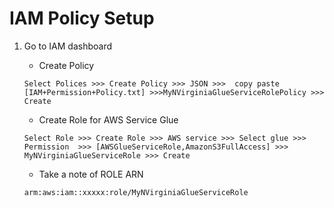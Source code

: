 
# IAM Policy Setup 

1. Go to IAM dashboard
   
     -  Create Policy 
     
     ```
     Select Polices >>> Create Policy >>> JSON >>>  copy paste [IAM+Permission+Policy.txt] >>>MyNVirginiaGlueServiceRolePolicy >>> Create
     ```
   
     -  Create Role for AWS Service Glue 
     ```
     Select Role >>> Create Role >>> AWS service >>> Select glue >>> Permission  >>> [AWSGlueServiceRole,AmazonS3FullAccess] >>> MyNVirginiaGlueServiceRole >>> Create 
     ```
          
     - Take a note of ROLE ARN 
        
     ```
     arm:aws:iam::xxxxx:role/MyNVirginiaGlueServiceRole
     ```


